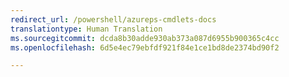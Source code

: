 ```yaml
---
redirect_url: /powershell/azureps-cmdlets-docs
translationtype: Human Translation
ms.sourcegitcommit: dcda8b30adde930ab373a087d6955b900365c4cc
ms.openlocfilehash: 6d5e4ec79ebfdf921f84e1ce1bd8de2374bd90f2

---
```




<!--HONumber=Feb17_HO2-->


